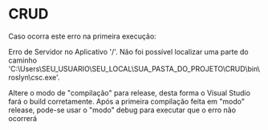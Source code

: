 # CRUD

Caso ocorra este erro na primeira execução: 

Erro de Servidor no Aplicativo '/'.
Não foi possível localizar uma parte do caminho 'C:\Users\SEU_USUARIO\SEU_LOCAL\SUA_PASTA_DO_PROJETO\CRUD\bin\roslyn\csc.exe'.

Altere o modo de "compilação" para release, desta forma o Visual Studio fará o build corretamente. Após a primeira compilação feita em "modo" release, pode-se usar o "modo" debug para executar que o erro não ocorrerá
